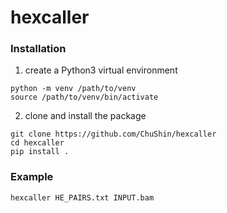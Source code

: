 # hexcaller


### Installation
1) create a Python3 virtual environment
```
python -m venv /path/to/venv
source /path/to/venv/bin/activate
```
2) clone and install the package
```
git clone https://github.com/ChuShin/hexcaller
cd hexcaller
pip install .
```

### Example
```
hexcaller HE_PAIRS.txt INPUT.bam
```
